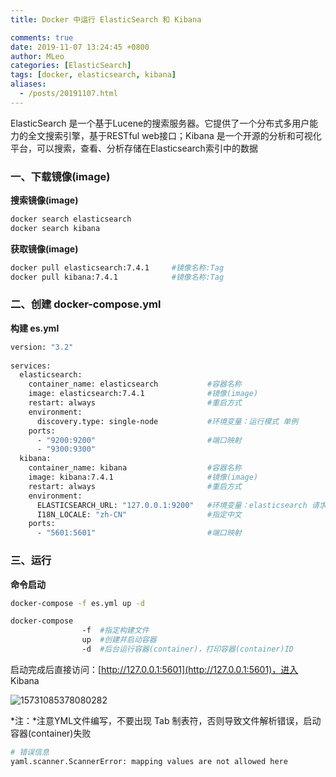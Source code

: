 ```yaml
---
title: Docker 中运行 ElasticSearch 和 Kibana

comments: true
date: 2019-11-07 13:24:45 +0800
author: MLeo
categories: [ElasticSearch] 
tags: [docker, elasticsearch, kibana]
aliases:
  - /posts/20191107.html
---
```


ElasticSearch 是一个基于Lucene的搜索服务器。它提供了一个分布式多用户能力的全文搜索引擎，基于RESTful web接口；Kibana 是一个开源的分析和可视化平台，可以搜索，查看、分析存储在Elasticsearch索引中的数据

### 一、下载镜像(image)

**搜索镜像(image)**
```bash
docker search elasticsearch
docker search kibana 
```

**获取镜像(image)**
```bash
docker pull elasticsearch:7.4.1     #镜像名称:Tag
docker pull kibana:7.4.1            #镜像名称:Tag
```

### 二、创建 docker-compose.yml

**构建 es.yml**

```bash
version: "3.2"
  
services:
  elasticsearch:
    container_name: elasticsearch           #容器名称
    image: elasticsearch:7.4.1              #镜像(image)
    restart: always                         #重启方式
    environment:
      discovery.type: single-node           #环境变量：运行模式 单例
    ports:
      - "9200:9200"                         #端口映射
      - "9300:9300"
  kibana:
    container_name: kibana                  #容器名称
    image: kibana:7.4.1                     #镜像(image)
    restart: always                         #重启方式
    environment:
      ELASTICSEARCH_URL: "127.0.0.1:9200"   #环境变量：elasticsearch 请求地址
      I18N_LOCALE: "zh-CN"                  #指定中文
    ports:
      - "5601:5601"                         #端口映射

```

### 三、运行

**命令启动**
```bash
docker-compose -f es.yml up -d
```
```bash
docker-compose 
                -f  #指定构建文件
                up  #创建并启动容器
                -d  #后台运行容器(container)，打印容器(container)ID
```

启动完成后直接访问：[http://127.0.0.1:5601](http://127.0.0.1:5601)，进入 Kibana  

![15731085378080282](https://images.ichochy.com/15731085378080282.png)

*注：*注意YML文件编写，不要出现 Tab 制表符，否则导致文件解析错误，启动容器(container)失败

```bash
# 错误信息
yaml.scanner.ScannerError: mapping values are not allowed here
```


